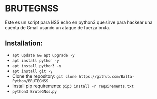# BRUTEGNSS
Este es un script para NSS echo en python3 que sirve para hackear una cuenta de Gmail usando un ataque de fuerza bruta.

## Installation:
- `apt update && apt upgrade -y`
- `apt install python -y`
- `apt install python3 -y`
- `apt install git -y`
- Clone the repository: `git clone https://github.com/Balta-Python/BRUTEGNSS`
- Install pip requirements: `pip3 install -r requirements.txt`
- `python3 BruteGNss.py`
